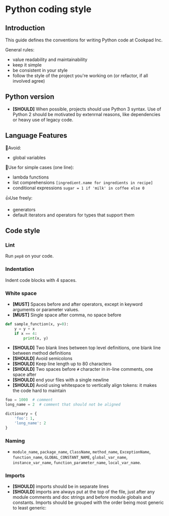 # Python coding style

## Introduction

This guide defines the conventions for writing Python code at Cookpad Inc.

General rules:

 - value readability and maintainability
 - keep it simple
 - be consistent in your style 
 - follow the style of the project you're working on (or refactor, if all involved agree)

## Python version

- **[SHOULD]** When possible, projects should use Python 3 syntax. Use of Python 2 should be motivated by extenrnal reasons, like dependencies or heavy use of legacy code.

## Language Features

🙌Avoid:

- global variables

👋Use for simple cases (one line):

- lambda functions
- list comprehensions `[ingredient.name for ingredients in recipe]`
- conditional expressions `sugar = 1 if 'milk' in coffee else 0`

👍Use freely:

- generators
- default iterators and operators for types that support them

## Code style

### Lint

Run `pep8` on your code.

### Indentation

Indent code blocks with 4 spaces.

### White space

- **[MUST]** Spaces before and after operators, except in keyword arguments or parameter values.
- **[MUST]** Single space after comma, no space before

```python
def sample_function(x, y=0):
    y = y + x
    if x == 4:
        print(x, y)
```

- **[SHOULD]** Two blank lines between top level definitions, one blank line between method definitions
- **[SHOULD]** Avoid semicolons
- **[SHOULD]** Keep line length up to 80 characters
- **[SHOULD]** Two spaces before `#` character in in-line comments, one space after
- **[SHOULD]** end your files with a single newline
- **[SHOULD]** Avoid using whitespace to vertically align tokens: it makes the code hard to maintain

```python
foo = 1000  # comment
long_name = 2  # comment that should not be aligned

dictionary = {
    'foo': 1,
    'long_name': 2
}
```

### Naming

- `module_name`, `package_name`, `ClassName`, `method_name`, `ExceptionName`, `function_name`, `GLOBAL_CONSTANT_NAME`, `global_var_name`, `instance_var_name`, `function_parameter_name`, `local_var_name`.

### Imports

- **[SHOULD]** imports should be in separate lines
- **[SHOULD]** imports are always put at the top of the file, just after any module comments and doc strings and before module globals and constants. Imports should be grouped with the order being most generic to least generic:

